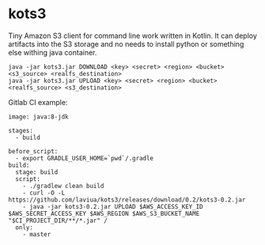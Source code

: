 # kots3
Tiny Amazon S3 client for command line work written in Kotlin.
It can deploy artifacts into the S3 storage and no needs to install python or something else withing java container.

    java -jar kots3.jar DOWNLOAD <key> <secret> <region> <bucket> <s3_source> <realfs_destination>
    java -jar kots3.jar UPLOAD <key> <secret> <region> <bucket> <realfs_source> <s3_destination>

Gitlab CI example:

    image: java:8-jdk
    
    stages:
      - build
    
    before_script:
      - export GRADLE_USER_HOME=`pwd`/.gradle
    build:
      stage: build
      script:
        - ./gradlew clean build
        - curl -O -L https://github.com/laviua/kots3/releases/download/0.2/kots3-0.2.jar
        - java -jar kots3-0.2.jar UPLOAD $AWS_ACCESS_KEY_ID $AWS_SECRET_ACCESS_KEY $AWS_REGION $AWS_S3_BUCKET_NAME "$CI_PROJECT_DIR/**/*.jar" /
      only:
        - master